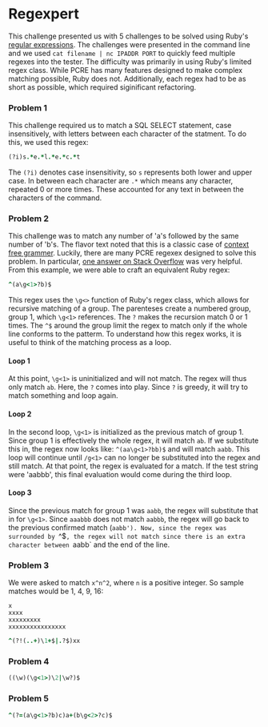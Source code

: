 # Regexpert

This challenge presented us with 5 challenges to be solved using Ruby's [regular expressions](https://ruby-doc.org/core-2.2.0/Regexp.html "Ruby Regex Class"). 
The challenges were presented in the command line and we used `cat filename | nc IPADDR PORT` to quickly feed multiple regexes into the 
tester. The difficulty was primarily in using Ruby's limited regex class. While PCRE []() has many features designed to make complex 
matching possible, Ruby does not. Additionally, each regex had to be as short as possible, which required siginificant refactoring.


### Problem 1
This challenge required us to match a SQL SELECT statement, case insensitively, with letters between each character of the statment. To
do this, we used this regex:
```ruby
(?i)s.*e.*l.*e.*c.*t
```
The `(?i)` denotes case insensitivity, so `s` represents both lower and upper case. In between each character are `.*` which means any 
character, repeated 0 or more times. These accounted for any text in between the characters of the command. 


### Problem 2
This challenge was to match any number of 'a's followed by the same number of 'b's. The flavor text noted that this is a classic case of 
[context free grammer](). Luckily, there are many PCRE regexex designed to solve this problem. In particular, [one answer on Stack 
Overflow]() was very helpful. From this example, we were able to craft an equivalent Ruby regex:
```ruby
^(a\g<1>?b)$
```
This regex uses the `\g<>` function of Ruby's regex class, which allows for recursive matching of a group. The parenteses create a 
numbered group, group 1, which `\g<1>` references. The `?` makes the recursion match 0 or 1 times. The `^$` around the group limit the 
regex to match only if the whole line conforms to the patterm. To understand how this regex works, it is useful to think of the matching 
process as a loop. 
#### Loop 1
At this point, `\g<1>` is uninitialized and will not match. The regex will thus only match `ab`. Here, the `?` comes into play. Since `?` 
is greedy, it will try to match something and loop again.
#### Loop 2
In the second loop, `\g<1>` is initialized as the previous match of group 1. Since group 1 is effectively the whole regex, it will match 
`ab`. If we substitute this in, the regex now looks like: ```^(aa\g<1>?bb)$``` and will match `aabb`. This loop will continue until `/g<1>` can no longer be substituted into the regex and still match. At that point, the regex is evaluated
for a match. If the test string were 'aabbb', this final evaluation would come during the third loop.
#### Loop 3
Since the previous match for group 1 was `aabb`, the regex will substitute that in for `\g<1>`. Since `aaabbb` does not match `aabbb`, 
the regex will go back to the previous confirmed match (`aabb'). Now, since the regex was surrounded by `^$`, the regex will not match
since there is an extra character between `aabb` and the end of the line.


### Problem 3
We were asked to match `x^n^2`, where `n` is a positive integer. So sample matches would be 1, 4, 9, 16:
```
x
xxxx
xxxxxxxxx
xxxxxxxxxxxxxxxx
```

```ruby
^(?!(..+)\1+$|.?$)xx
```


### Problem 4
```ruby
((\w)(\g<1>)\2|\w?)$
```


### Problem 5
```ruby
^(?=(a\g<1>?b)c)a+(b\g<2>?c)$
```


